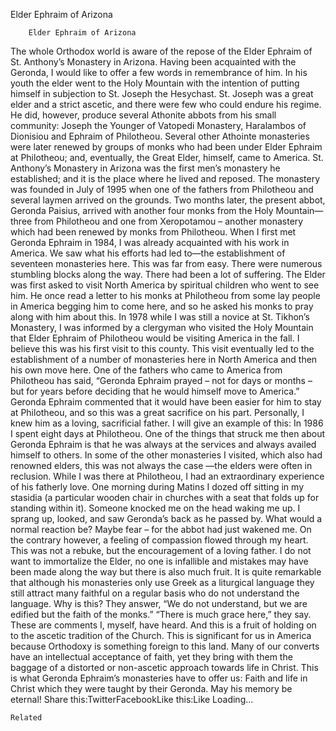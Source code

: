 Elder Ephraim of Arizona

		Elder Ephraim of Arizona
The whole Orthodox world is aware of the repose of the Elder Ephraim of St. Anthony’s Monastery in Arizona. Having been acquainted with the Geronda, I would like to offer a few words in remembrance of him.
In his youth the elder went to the Holy Mountain with the intention of putting himself in subjection to St. Joseph the Hesychast. St. Joseph was a great elder and a strict ascetic, and there were few who could endure his regime. He did, however, produce several Athonite abbots from his small community: Joseph the Younger of Vatopedi Monastery, Haralambos of Dionisiou and Ephraim of Philotheou. Several other Athointe monasteries were later renewed by groups of monks who had been under Elder Ephraim at Philotheou; and, eventually, the Great Elder, himself, came to America. St. Anthony’s Monastery in Arizona was the first men’s monastery he established; and it is the place where he lived and reposed. The monastery was founded in July of 1995 when one of the fathers from Philotheou and several laymen arrived on the grounds. Two months later, the present abbot, Geronda Paisius, arrived with another four monks from the Holy Mountain—three from Philotheou and one from Xeropotamou – another monastery which had been renewed by monks from Philotheou.
When I first met Geronda Ephraim in 1984, I was already acquainted with his work in America. We saw what his efforts had led to—the establishment of seventeen monasteries here. This was far from easy. There were numerous stumbling blocks along the way. There had been a lot of suffering. The Elder was first asked to visit North America by spiritual children who went to see him. He once read a letter to his monks at Philotheou from some lay people in America begging him to come here, and so he asked his monks to pray along with him about this. In 1978 while I was still a novice at St. Tikhon’s Monastery, I was informed by a clergyman who visited the Holy Mountain that Elder Ephraim of Philotheou would be visiting America in the fall. I believe this was his first visit to this county. This visit eventually led to the establishment of a number of monasteries here in North America and then his own move here. One of the fathers who came to America from Philotheou has said, “Geronda Ephraim prayed – not for days or months – but for years before deciding that he would himself move to America.” Geronda Ephraim commented that it would have been easier for him to stay at Philotheou, and so this was a great sacrifice on his part. Personally, I knew him as a loving, sacrificial father. I will give an example of this: In 1986 I spent eight days at Philotheou. One of the things that struck me then about Geronda Ephraim is that he was always at the services and always availed himself to others. In some of the other monasteries I visited, which also had renowned elders, this was not always the case —the elders were often in reclusion. While I was there at Philotheou, I had an extraordinary experience of his fatherly love. One morning during Matins I dozed off sitting in my stasidia (a particular wooden chair in churches with a seat that folds up for standing within it). Someone knocked me on the head waking me up. I sprang up, looked, and saw Geronda’s back as he passed by. What would a normal reaction be? Maybe fear – for the abbot had just wakened me. On the contrary however, a feeling of compassion flowed through my heart. This was not a rebuke, but the encouragement of a loving father.
I do not want to immortalize the Elder, no one is infallible and mistakes may have been made along the way but there is also much fruit. It is quite remarkable that although his monasteries only use Greek as a liturgical language they still attract many faithful on a regular basis who do not understand the language. Why is this? They answer, “We do not understand, but we are edified but the faith of the monks.” “There is much grace here,” they say. These are comments I, myself, have heard. And this is a fruit of holding on to the ascetic tradition of the Church. This is significant for us in America because Orthodoxy is something foreign to this land. Many of our converts have an intellectual acceptance of faith, yet they bring with them the baggage of a distorted or non-ascetic approach towards life in Christ. This is what Geronda Ephraim’s monasteries have to offer us: Faith and life in Christ which they were taught by their Geronda.
May his memory be eternal!
Share this:TwitterFacebookLike this:Like Loading...

	Related
			